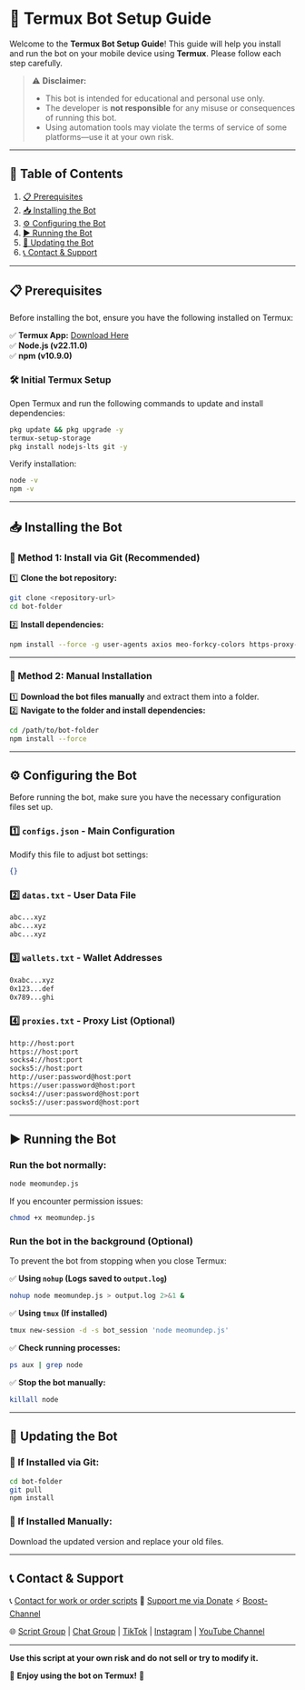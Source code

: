 # 🚀 **Termux Bot Setup Guide**  

Welcome to the **Termux Bot Setup Guide**! This guide will help you install and run the bot on your mobile device using **Termux**. Please follow each step carefully.  

> ⚠️ **Disclaimer:**  
> - This bot is intended for educational and personal use only.  
> - The developer is **not responsible** for any misuse or consequences of running this bot.  
> - Using automation tools may violate the terms of service of some platforms—use it at your own risk.  

---

## 📌 **Table of Contents**  

1. [📋 Prerequisites](#-prerequisites)  
2. [📥 Installing the Bot](#-installing-the-bot)  
3. [⚙️ Configuring the Bot](#-configuring-the-bot)  
4. [▶️ Running the Bot](#-running-the-bot)  
5. [🔄 Updating the Bot](#-updating-the-bot)  
6. [📞 Contact & Support](#-contact--support)  

---

## 📋 **Prerequisites**  

Before installing the bot, ensure you have the following installed on Termux:  

✅ **Termux App:** [Download Here](https://t.me/KeoAirDropFreeNe/257/32384)  
✅ **Node.js (v22.11.0)**  
✅ **npm (v10.9.0)**  

### **🛠 Initial Termux Setup**  
Open Termux and run the following commands to update and install dependencies:  

```bash
pkg update && pkg upgrade -y
termux-setup-storage
pkg install nodejs-lts git -y
```

Verify installation:  
```bash
node -v
npm -v
```

---

## 📥 **Installing the Bot**  

### **🔹 Method 1: Install via Git (Recommended)**  

1️⃣ **Clone the bot repository:**  
```bash
git clone <repository-url> 
cd bot-folder
```

2️⃣ **Install dependencies:**  
```bash
npm install --force -g user-agents axios meo-forkcy-colors https-proxy-agent socks-proxy-agent crypto-js ws web3 ethers
```

---

### **🔹 Method 2: Manual Installation**  

1️⃣ **Download the bot files manually** and extract them into a folder.  
2️⃣ **Navigate to the folder and install dependencies:**  
```bash
cd /path/to/bot-folder
npm install --force
```

---

## ⚙️ **Configuring the Bot**  

Before running the bot, make sure you have the necessary configuration files set up.  

### **1️⃣ `configs.json` - Main Configuration**  
Modify this file to adjust bot settings:  
```json
{}
```

### **2️⃣ `datas.txt` - User Data File**  
```txt
abc...xyz
abc...xyz
abc...xyz
```

### **3️⃣ `wallets.txt` - Wallet Addresses**  
```txt
0xabc...xyz
0x123...def
0x789...ghi
```

### **4️⃣ `proxies.txt` - Proxy List (Optional)**  
```txt
http://host:port
https://host:port
socks4://host:port
socks5://host:port
http://user:password@host:port
https://user:password@host:port
socks4://user:password@host:port
socks5://user:password@host:port
```

---

## ▶️ **Running the Bot**  

### **Run the bot normally:**  
```bash
node meomundep.js
```

If you encounter permission issues:  
```bash
chmod +x meomundep.js
```

### **Run the bot in the background (Optional)**  

To prevent the bot from stopping when you close Termux:  

✅ **Using `nohup` (Logs saved to `output.log`)**  
```bash
nohup node meomundep.js > output.log 2>&1 &
```

✅ **Using `tmux` (If installed)**  
```bash
tmux new-session -d -s bot_session 'node meomundep.js'
```

✅ **Check running processes:**  
```bash
ps aux | grep node
```

✅ **Stop the bot manually:**  
```bash
killall node
```

---

## 🔄 **Updating the Bot**  

### **🔹 If Installed via Git:**  
```bash
cd bot-folder
git pull
npm install
```

### **🔹 If Installed Manually:**  
Download the updated version and replace your old files.  

---

## 📞 **Contact & Support**  

📞 [Contact for work or order scripts](https://t.me/MeoMunDep)
💸 [Support me via Donate](https://t.me/KeoAirDropFreeNe/312/27801)
⚡ [Boost-Channel](https://t.me/boost/KeoAirDropFreeNee)

🌐 [Script Group](https://t.me/keoairdropfreene) | [Chat Group](https://t.me/keoairdropfreeneee) | [TikTok](https://www.tiktok.com/@meomundep) | [Instagram](https://www.instagram.com/meomundep) | [YouTube Channel](https://www.youtube.com/@keoairdropfreene)

---

__Use this script at your own risk and do not sell or try to modify it.__
  
🚀 **Enjoy using the bot on Termux!** 🚀
